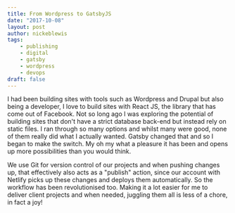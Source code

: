 ```yaml
---
title: From Wordpress to GatsbyJS
date: "2017-10-08"
layout: post
author: nickeblewis
tags:
    - publishing
    - digital
    - gatsby
    - wordpress
    - devops
draft: false
---
```


I had been building sites with tools such as Wordpress and Drupal but also being a developer, I love to build sites with React JS, the library that has come out of Facebook. Not so long ago I was exploring the potential of building sites that don't have a strict database back-end but instead rely on static files. I ran through so many options and whilst many were good, none of them really did what I actually wanted. Gatsby changed that and so I began to make the switch. My oh my what a pleasure it has been and opens up more possibilities than you would think.

We use Git for version control of our projects and when pushing changes up, that effectively also acts as a "publish" action, since our account with Netlify picks up these changes and deploys them automatically. So the workflow has been revolutionised too. Making it a lot easier for me to deliver client projects and when needed, juggling them all is less of a chore, in fact a joy!
